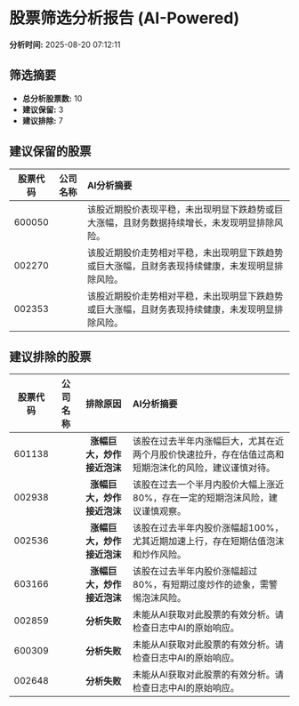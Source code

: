 # 股票筛选分析报告 (AI-Powered)

**分析时间:** 2025-08-20 07:12:11

## 筛选摘要

- **总分析股票数:** 10
- **建议保留:** 3
- **建议排除:** 7

## 建议保留的股票

| 股票代码 | 公司名称 | AI分析摘要 |
|:---:|:---:|:---|
| 600050 |  | 该股近期股价表现平稳，未出现明显下跌趋势或巨大涨幅，且财务数据持续增长，未发现明显排除风险。 |
| 002270 |  | 该股近期股价走势相对平稳，未出现明显下跌趋势或巨大涨幅，且财务表现持续健康，未发现明显排除风险。 |
| 002353 |  | 该股近期股价走势相对平稳，未出现明显下跌趋势或巨大涨幅，且财务表现持续健康，未发现明显排除风险。 |

## 建议排除的股票

| 股票代码 | 公司名称 | 排除原因 | AI分析摘要 |
|:---:|:---:|:---:|:---|
| 601138 |  | **涨幅巨大，炒作接近泡沫** | 该股在过去半年内涨幅巨大，尤其在近两个月股价快速拉升，存在估值过高和短期泡沫化的风险，建议谨慎对待。 |
| 002938 |  | **涨幅巨大，炒作接近泡沫** | 该股在过去一个半月内股价大幅上涨近80%，存在一定的短期泡沫风险，建议谨慎观察。 |
| 002536 |  | **涨幅巨大，炒作接近泡沫** | 该股在过去半年内股价涨幅超100%，尤其近期加速上行，存在短期估值泡沫和炒作风险。 |
| 603166 |  | **涨幅巨大，炒作接近泡沫** | 该股在过去半年内股价涨幅超过80%，有短期过度炒作的迹象，需警惕泡沫风险。 |
| 002859 |  | **分析失败** | 未能从AI获取对此股票的有效分析。请检查日志中AI的原始响应。 |
| 600309 |  | **分析失败** | 未能从AI获取对此股票的有效分析。请检查日志中AI的原始响应。 |
| 002648 |  | **分析失败** | 未能从AI获取对此股票的有效分析。请检查日志中AI的原始响应。 |

